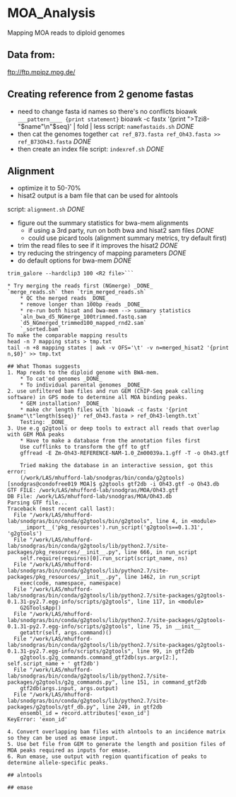 # MOA_Analysis
Mapping MOA reads to diploid genomes

## Data from:
ftp://ftp.mpipz.mpg.de/

## Creating reference from 2 genome fastas
* need to change fasta id names so there's no conflicts
bioawk `___pattern____ {print statement}`
bioawk -c fastx '{print ">Tzi8-"$name"\n"$seq}' <file name> | fold | less
script: `namefastaids.sh`
_DONE_
* then cat the genomes together
`cat ref_B73.fasta ref_Oh43.fasta >> ref_B73Oh43.fasta`
_DONE_
* then create an index file
script: `indexref.sh`
_DONE_

## Alignment
* optimize it to 50-70%
* hisat2
output is a bam file that can be used for alntools

script: `alignment.sh`
_DONE_

* figure out the summary statistics for bwa-mem alignments
	* if using a 3rd party, run on both bwa and hisat2 sam files _DONE_
	* could use picard tools (alignment summary metrics, try default first)
* trim the read files to see if it improves the hisat2 _DONE_
* try reducing the stringency of mapping parameters _DONE_
* do default options for bwa-mem _DONE_

```trim_galore --hardclip5 100 <R1 file>
trim_galore --hardclip3 100 <R2 file>```

* Try merging the reads first (NGmerge) _DONE_
`merge_reads.sh` then `trim_merged_reads.sh`
	* QC the merged reads _DONE_
	* remove longer than 100bp reads _DONE_
	* re-run both hisat and bwa-mem --> summary statistics
	`aln_bwa_d5_NGmerge_100trimmed.fastq.sam	`
	`d5_NGmerged_trimmed100_mapped_rnd2.sam`
	`_sorted.bam`
To make the comparable mapping results
head -n 7 mapping stats > tmp.txt
tail -n +8 mapping states | awk -v OFS='\t' -v n=merged_hisat2 '{print n,$0}' >> tmp.txt 

## What Thomas suggests
1. Map reads to the diploid genome with BWA-mem. 
	* To cat'ed genomes _DONE_
	* To individual parental genomes _DONE_
2. use unfiltered bam files and run GEM (ChIP-Seq peak calling software) in GPS mode to determine all MOA binding peaks. 
	* GEM installation? _DONE_
	* make chr length files with `bioawk -c fastx '{print $name"\t"length($seq)}' ref_Oh43.fasta > ref_Oh43-length.txt`
	Testing: _DONE_
3. Use e.g g2gtools or deep tools to extract all reads that overlap with GEM MOA peaks 
	* Have to make a database from the annotation files first
	Use cufflinks to transform the gff to gtf
	gffread -E Zm-Oh43-REFERENCE-NAM-1.0_Zm00039a.1.gff -T -o Oh43.gtf
	
	Tried making the database in an interactive session, got this error: 
	(/work/LAS/mhufford-lab/snodgras/bin/conda/g2gtools) [snodgras@condofree019 MOA]$ g2gtools gtf2db -i Oh43.gtf -o Oh43.db
GTF FILE: /work/LAS/mhufford-lab/snodgras/MOA/Oh43.gtf
DB File: /work/LAS/mhufford-lab/snodgras/MOA/Oh43.db
Parsing GTF file...
Traceback (most recent call last):
  File "/work/LAS/mhufford-lab/snodgras/bin/conda/g2gtools/bin/g2gtools", line 4, in <module>
    __import__('pkg_resources').run_script('g2gtools==0.1.31', 'g2gtools')
  File "/work/LAS/mhufford-lab/snodgras/bin/conda/g2gtools/lib/python2.7/site-packages/pkg_resources/__init__.py", line 666, in run_script
    self.require(requires)[0].run_script(script_name, ns)
  File "/work/LAS/mhufford-lab/snodgras/bin/conda/g2gtools/lib/python2.7/site-packages/pkg_resources/__init__.py", line 1462, in run_script
    exec(code, namespace, namespace)
  File "/work/LAS/mhufford-lab/snodgras/bin/conda/g2gtools/lib/python2.7/site-packages/g2gtools-0.1.31-py2.7.egg-info/scripts/g2gtools", line 117, in <module>
    G2GToolsApp()
  File "/work/LAS/mhufford-lab/snodgras/bin/conda/g2gtools/lib/python2.7/site-packages/g2gtools-0.1.31-py2.7.egg-info/scripts/g2gtools", line 75, in __init__
    getattr(self, args.command)()
  File "/work/LAS/mhufford-lab/snodgras/bin/conda/g2gtools/lib/python2.7/site-packages/g2gtools-0.1.31-py2.7.egg-info/scripts/g2gtools", line 99, in gtf2db
    g2gtools.g2g_commands.command_gtf2db(sys.argv[2:], self.script_name + ' gtf2db')
  File "/work/LAS/mhufford-lab/snodgras/bin/conda/g2gtools/lib/python2.7/site-packages/g2gtools/g2g_commands.py", line 151, in command_gtf2db
    gtf2db(args.input, args.output)
  File "/work/LAS/mhufford-lab/snodgras/bin/conda/g2gtools/lib/python2.7/site-packages/g2gtools/gtf_db.py", line 249, in gtf2db
    ensembl_id = record.attributes['exon_id']
KeyError: 'exon_id'
	
4. Convert overlapping bam files with alntools to an incidence matrix so they can be used as emase input. 
5. Use bet file from GEM to generate the length and position files of MOA peaks required as inputs for emase.
6. Run emase, use output with region quantification of peaks to determine allele-specific peaks.

## alntools 

## emase

